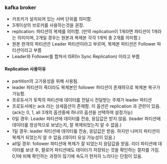 ### kafka broker

- 카프카가 설치되어 있는 서버 단위를 의미함.
- 3개이상의 브로커를 사용하는것을 권장.
- replication: 파티션의 복제를 의미함. (만약 replication이 1개라면 파티션이 1개라는 의미이며, 2개일 경우는 원본과 복제본 각각 1개씩 총 2개를 의미함.)
- 원본 한개의 파티션은 Leader 파티션이라고 부르며, 복제본 파티션은 Follower 파티션이라고 부름
- Leader와 Follower를 합쳐서 ISR(In Sync Replication) 이라고 부름

#### Replication 사용이유

- partition의 고가용성을 위해 사용됨.
- leader 파티션이 죽더라도 복제본인 follower 파티션이 존재하므로 복제본 복구가 가능함.
- 프로듀서가 토픽의 파티션에 데이터를 전달시 전달받는 주체가 leader 파티션
- 프로듀서에는 ack 라는 상세옵션이 존재함. 이 옵션은 replication 과 관련이 있음. (ack는 0, 1, all 3개의 옵션중에 하나의 옵션을 선택하여 설정가능)
- 0일 경우: Leader 파티션에 데이터를 전송, 응답값은 받지 않음. (leader 파티션에 데이터를 정상적으로 보냈는지, 잘 복제되었는지 알 수 없음.)
- 1일 경우: leader 파티션에 데이터를 전송, 응답값은 받음. 하지만 나머지 파티션이 복제가 되었는지 알 수 없음.(데이터 유실 가능성이 있음.)
- all일 경우: follower 파티션에 복제가 잘 되었는지 응답값을 받음. 리더 파티션에 데이터를 보낸 후, 팔로어 파티션에도 데이터가 저장되는 것을 확인하는 절차를 가짐. 0,1에 비해 확인하는 과정이 많기에 속도가 현저히 느리다는 단점이 있음.
